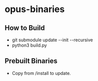 # opus-binaries

## How to Build

- git submodule update --init --recursive
- python3 build.py

## Prebuilt Binaries

- Copy from /install to update.
